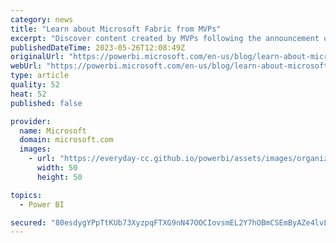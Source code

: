 ```yaml
---
category: news
title: "Learn about Microsoft Fabric from MVPs"
excerpt: "Discover content created by MVPs following the announcement of Microsoft Fabric."
publishedDateTime: 2023-05-26T12:08:49Z
originalUrl: "https://powerbi.microsoft.com/en-us/blog/learn-about-microsoft-fabric-from-mvps/"
webUrl: "https://powerbi.microsoft.com/en-us/blog/learn-about-microsoft-fabric-from-mvps/"
type: article
quality: 52
heat: 52
published: false

provider:
  name: Microsoft
  domain: microsoft.com
  images:
    - url: "https://everyday-cc.github.io/powerbi/assets/images/organizations/microsoft.com-50x50.jpg"
      width: 50
      height: 50

topics:
  - Power BI

secured: "80esdygYPpTtKUb73XyzpqFTXG9nN47OOCIovsmEL2Y7hOBmCSEmByAZe4lvL0DKqpFfrCosdKn5SpyTYm/i1vynMotX6wl9t+/T0W6/XRZrOwnoB1DiSi1RroKZxqt5Cd/popHyC2TqzH/ULNqCAqv4Vn/or1TQmOwab+J2qo+26p/2XcRYRmx9n9w94BpiyVLXzkncqfr5Zk5B9eEIgfHT/zY+t9T/xgNTbC+TsqbMnvivZ59FEyybjLQYUJYenIJeOTp6vjO8T04CObZwgo+MAO5sZolOmZyIAyiLOIQKn6NuVzp6zvi0Idc0z77o9W0V5a4uMoQDkrhzLvq6zUldjySugXMT2VOc3InNW2g=;TXaGjUg4iUTn/z3ABYWB9w=="
---
```


